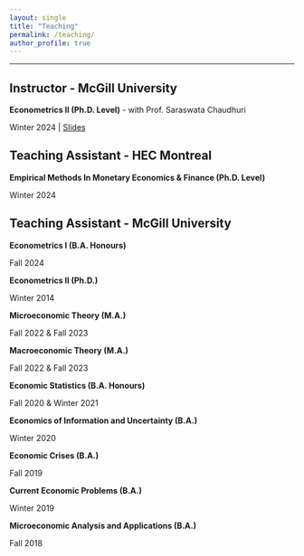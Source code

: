```yaml
---
layout: single
title: "Teaching"
permalink: /teaching/
author_profile: true
---
```

---
## Instructor - McGill University

**Econometrics II (Ph.D.  Level)** - with Prof. Saraswata Chaudhuri

Winter 2024 \| [Slides](https://roga11.github.io/gabrielrodriguez.github.io/files/ECON663_EconometricsII_TS_FullSlides.pdf)



## Teaching Assistant - HEC Montreal

**Empirical Methods In Monetary Economics & Finance (Ph.D. Level)**

Winter 2024


## Teaching Assistant - McGill University

**Econometrics I (B.A. Honours)**

Fall 2024

**Econometrics II (Ph.D.)**

Winter 2014

**Microeconomic Theory (M.A.)**

Fall 2022 \& Fall 2023

**Macroeconomic Theory (M.A.)**

Fall 2022 \& Fall 2023

**Economic Statistics (B.A. Honours)**

Fall 2020 \& Winter 2021

**Economics of Information and Uncertainty (B.A.)**

Winter 2020

**Economic Crises (B.A.)**

Fall 2019

**Current Economic Problems (B.A.)**

Winter 2019

**Microeconomic Analysis and Applications (B.A.)**

Fall 2018





